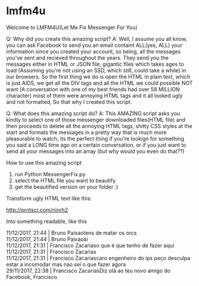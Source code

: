# lmfm4u
Welcome to LMFM4U(Let Me Fix Messenger For You)

Q: Why did you create this amazing script?
A: Well, I assume you all know, you can ask Facebook to send you an email containt ALL(yes, ALL) your information since you created your account, so being, all the messages you've sent and recieved throughout the years. They send you the messages either in HTML or JSON file, gigantic files which takes ages to load (Assuming you're not using an SSD, which still, could take a while) in our browsers. So the first thing we do is open the HTML in plain text, which is just AIDS, we get all the DIV tags and all the HTML we could possible NOT want (A conversation with one of my best friends had over 58 MILLION character) most of them were annoying HTML tags and it all looked ugly and not formatted, So that why I created this script. 

Q: What does this amazing script do?
A: This AMAZING script asks you kindly to select one of those messenger downloaded files(HTML file) and then proceeds to delete all the annoying HTML tags, shitty CSS styles at the start and formats the messages in a pretty way that is much more pleasurable to watch, its the perfect thing if you're lookign for something you said a LONG time ago on a certain conversation, or if you just want to send all your messages into an array (but why would you even do that??) 

How to use this amazing script

1. run Python MessengerFix.py
2. select the HTML file you want to beautify
3. get the beautified version on your folder :)

Transform ugly HTML text like this:

http://prntscr.com/ninrh2
  
Into something readable, like this

11/12/2017, 21:44 | Bruno Paixaotens de matar os orcs<br>
11/12/2017, 21:44 | Bruno Paixaoai<br>
11/12/2017, 21:31 | Francisco Zacariaso que é que tenho de fazer aqui<br>
11/12/2017, 21:31 | Francisco Zacarias<br>
11/12/2017, 21:31 | Francisco Zacariascaro engenheiro do ips peço desculpa estar a incomodar mas nao sei o que fazer agora<br>
29/11/2017, 22:38 | Francisco ZacariasDiz olá ao teu novo amigo do Facebook, Francisco.
